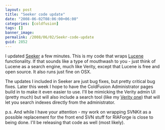 ```yaml
---
layout: post
title: "Seeker code update"
date: "2008-06-02T08:06:00+06:00"
categories: [coldfusion]
tags: []
banner_image: 
permalink: /2008/06/02/Seekr-code-update
guid: 2852
---
```


I updated <a href="http://seeker.riaforge.org">Seeker</a> a few minutes. This is my code that wraps <a href="http://lucene.apache.org/">Lucene</a> functionality. If that sounds like a type of mouthwash to you - just think of Lucene as a search engine, much like Verity, except that Lucene is free and open source. It also runs just fine on OSX. 

The updates I included in Seeker are just bug fixes, but pretty critical bug fixes. Later this week I hope to have the ColdFusion Administrator pages build in to make it even easier to use. I'll be mimicking the Verity admin UI (pretty much) but will also include a search tool (like my <a href="http://www.raymondcamden.com/index.cfm/2007/10/17/ColdFusion-Administrator-Extension--Verity-Searcher">Verity one</a>) that will let you search indexes directly from the administrator. 

p.s. And while I have your attention - my work on wrapping SVNKit as a possible replacement for the front end SVN stuff for RIAForge is close to being done. I'll be releasing that code as well (most likely).